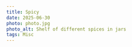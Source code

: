 ```yaml
---
title: Spicy
date: 2025-06-30
photo: photo.jpg
photo_alt: Shelf of different spices in jars
tags: Misc
---
```

